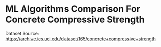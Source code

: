 # ML Algorithms Comparison For Concrete Compressive Strength
Dataset Source: https://archive.ics.uci.edu/dataset/165/concrete+compressive+strength
